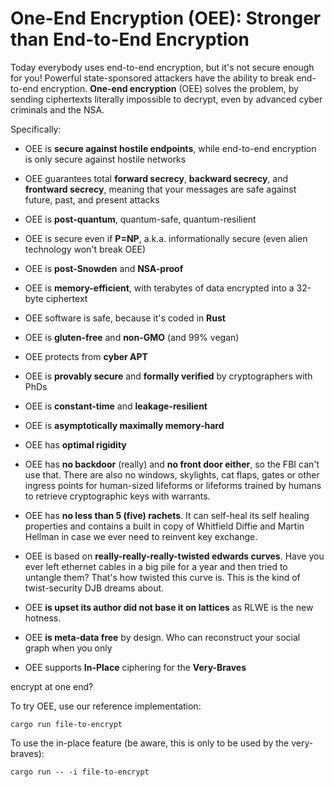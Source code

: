 # One-End Encryption (OEE): Stronger than End-to-End Encryption

Today everybody uses end-to-end encryption, but it's not secure enough
for you! Powerful state-sponsored attackers have the ability to break
end-to-end encryption. **One-end encryption** (OEE) solves the problem, by
sending ciphertexts literally impossible to decrypt, even by advanced
cyber criminals and the NSA.

Specifically:

* OEE is **secure against hostile endpoints**, while end-to-end encryption
  is only secure against hostile networks

* OEE guarantees total **forward secrecy**, **backward secrecy**, and **frontward
  secrecy**, meaning that your messages are safe against future, past, and
  present attacks

* OEE is **post-quantum**, quantum-safe, quantum-resilient 

* OEE is secure even if **P=NP**, a.k.a. informationally secure (even
  alien technology won't break OEE)

* OEE is **post-Snowden** and **NSA-proof**

* OEE is **memory-efficient**, with terabytes of data encrypted into a
  32-byte ciphertext

* OEE software is safe, because it's coded in **Rust**

* OEE is **gluten-free** and **non-GMO** (and 99% vegan)

* OEE protects from **cyber APT**

* OEE is **provably secure** and **formally verified** by cryptographers
  with PhDs

* OEE is **constant-time** and **leakage-resilient**

* OEE is **asymptotically maximally memory-hard**

* OEE has **optimal rigidity**

* OEE has **no backdoor** (really) and **no front door either**, so the FBI can't use that. 
  There are also no windows, skylights, cat flaps, gates or other ingress points for human-sized 
  lifeforms or lifeforms trained by humans to retrieve cryptographic keys with warrants.

* OEE has **no less than 5 (five) rachets**. It can self-heal its self healing properties 
  and contains a built in copy of Whitfield Diffie and Martin Hellman in case we ever need to 
  reinvent key exchange.

* OEE is based on **really-really-really-twisted edwards curves**. Have you ever left ethernet cables 
  in a big pile for a year and then tried to untangle them? That's how twisted this curve is. 
  This is the kind of twist-security DJB dreams about.

* OEE **is upset its author did not base it on lattices** as RLWE is the new hotness.

* OEE **is meta-data free** by design. Who can reconstruct your social graph when you only 

* OEE supports **In-Place** ciphering for the **Very-Braves**

encrypt at one end?

To try OEE, use our reference implementation:

```
cargo run file-to-encrypt
```

To use the in-place feature (be aware, this is only to be used by the very-braves):

```
cargo run -- -i file-to-encrypt
```
